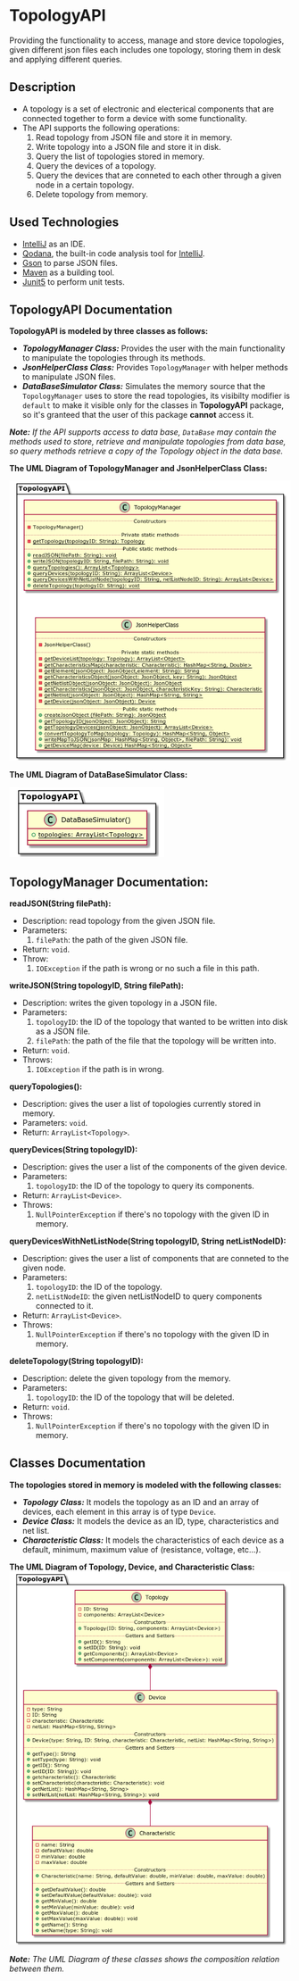 # TopologyAPI
Providing the functionality to access, manage and store device topologies, given different json files each includes one topology, storing them in desk and applying different queries.

## Description
- A topology is a set of electronic and electerical components that are connected together to form a device with some functionality.
- The API supports the following operations:
    1. Read topology from JSON file and store it in memory.
    2. Write topology into a JSON file and store it in disk.
    3. Query the list of topologies stored in memory.
    4. Query the devices of a topology.
    5. Query the devices that are conneted to each other through a given node in a certain topology.
    6. Delete topology from memory.

## Used Technologies
- [IntelliJ](https://www.jetbrains.com/idea/) as an IDE.
- [Qodana](https://www.jetbrains.com/qodana/), the built-in code analysis tool for [IntelliJ](https://www.jetbrains.com/idea/).
- [Gson](https://sites.google.com/site/gson/gson-user-guide) to parse JSON files.
- [Maven](https://maven.apache.org/) as a building tool.
- [Junit5](https://junit.org/junit5/) to perform unit tests.


## TopologyAPI Documentation
**TopologyAPI is modeled by three classes as follows:**

- ***TopologyManager Class:*** Provides the user with the main functionality to manipulate the topologies through its methods.
- ***JsonHelperClass Class:*** Provides `TopologyManager` with helper methods to manipulate JSON files.
- ***DataBaseSimulator Class:*** Simulates the memory source that the `TopologyManager` uses to store the read topologies, its visibilty modifier is `default` to make it visible only for the classes in **TopologyAPI** package, so it's granteed that the user of this package **cannot** access it.

***Note:*** *If the API supports access to data base, `DataBase` may contain the methods used to store, retrieve and manipulate topologies from data base, so query methods retrieve a copy of the Topology object in the data base.*

**The UML Diagram of TopologyManager and JsonHelperClass Class:**

![picture alt](https://raw.githubusercontent.com/Zaher1307/TopologyAPI/master/UML%20diagrams/TopologyManager.png "TopologyManagerUML")

**The UML Diagram of DataBaseSimulator Class:**

![picture alt](https://raw.githubusercontent.com/Zaher1307/TopologyAPI/master/UML%20diagrams/DataBaseSimulator.png "DataBaseSimulatorUML")

## TopologyManager Documentation:
**readJSON(String filePath):**
- Description: read topology from the given JSON file.
- Parameters:
    1. `filePath`: the path of the given JSON file.
- Return: `void`.
- Throw: 
    1. `IOException` if the path is wrong or no such a file in this path.

**writeJSON(String topologyID, String filePath):**
- Description: writes the given topology in a JSON file.
- Parameters: 
    1. `topologyID`: the ID of the topology that wanted to be written into disk as a JSON file.
    2. `filePath`: the path of the file that the topology will be written into.
- Return: `void`.
- Throws:
    1. `IOException` if the path is in wrong.

**queryTopologies():**
- Description: gives the user a list of topologies currently stored in memory.
- Parameters: `void`.
- Return: `ArrayList<Topology>`.

**queryDevices(String topologyID):**
- Description: gives the user a list of the components of the given device.
- Parameters: 
    1. `topologyID`: the ID of the topology to query its components.
- Return: `ArrayList<Device>`.
- Throws:
    1. `NullPointerException` if there's no topology with the given ID in memory.

**queryDevicesWithNetListNode(String topologyID, String netListNodeID):**
- Description: gives the user a list of components that are conneted to the given node.
- Parameters: 
    1. `topologyID`: the ID of the topology.
    2. `netListNodeID`: the given netListNodeID to query components connected to it.
- Return: `ArrayList<Device>`.
- Throws:
    1. `NullPointerException` if there's no topology with the given ID in memory.

**deleteTopology(String topologyID):**
- Description: delete the given topology from the memory.
- Parameters: 
    1. `topologyID`: the ID of the topology that will be deleted.
- Return: `void`.
- Throws:
    1. `NullPointerException` if there's no topology with the given ID in memory.



## Classes Documentation
**The topologies stored in memory is modeled with the following classes:**

- ***Topology Class:*** It models the topology as an ID and an array of devices, each element in this array is of type `Device`.
- ***Device Class:*** It models the device as an ID, type, characteristics and net list.
- ***Characteristic Class:*** It models the characteristics of each device as a default, minimum, maximum value of (resistance, voltage, etc...).

**The UML Diagram of Topology, Device, and Characteristic Class:**
![picture alt](https://raw.githubusercontent.com/Zaher1307/TopologyAPI/master/UML%20diagrams/TopologyRelationship.png "TopolgoUML")

***Note:*** *The UML Diagram of these classes shows the composition relation between them.*